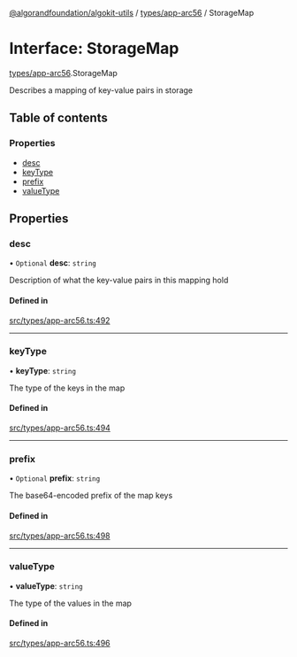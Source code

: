 [@algorandfoundation/algokit-utils](../README.md) / [types/app-arc56](../modules/types_app_arc56.md) / StorageMap

# Interface: StorageMap

[types/app-arc56](../modules/types_app_arc56.md).StorageMap

Describes a mapping of key-value pairs in storage

## Table of contents

### Properties

- [desc](types_app_arc56.StorageMap.md#desc)
- [keyType](types_app_arc56.StorageMap.md#keytype)
- [prefix](types_app_arc56.StorageMap.md#prefix)
- [valueType](types_app_arc56.StorageMap.md#valuetype)

## Properties

### desc

• `Optional` **desc**: `string`

Description of what the key-value pairs in this mapping hold

#### Defined in

[src/types/app-arc56.ts:492](https://github.com/algorandfoundation/algokit-utils-ts/blob/main/src/types/app-arc56.ts#L492)

___

### keyType

• **keyType**: `string`

The type of the keys in the map

#### Defined in

[src/types/app-arc56.ts:494](https://github.com/algorandfoundation/algokit-utils-ts/blob/main/src/types/app-arc56.ts#L494)

___

### prefix

• `Optional` **prefix**: `string`

The base64-encoded prefix of the map keys

#### Defined in

[src/types/app-arc56.ts:498](https://github.com/algorandfoundation/algokit-utils-ts/blob/main/src/types/app-arc56.ts#L498)

___

### valueType

• **valueType**: `string`

The type of the values in the map

#### Defined in

[src/types/app-arc56.ts:496](https://github.com/algorandfoundation/algokit-utils-ts/blob/main/src/types/app-arc56.ts#L496)
